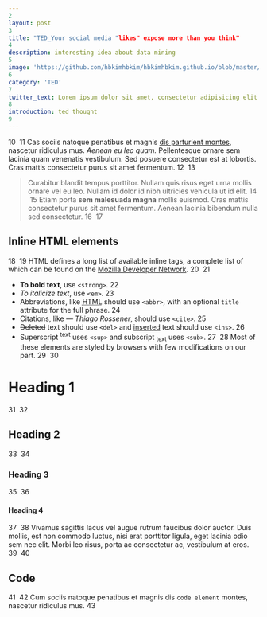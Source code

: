 ```yaml
---
2
layout: post
3
title: "TED_Your social media "likes" expose more than you think"
4
description: interesting idea about data mining
5
image: 'https://github.com/hbkimhbkim/hbkimhbkim.github.io/blob/master/_images/facebook_privacy.jpg'
6
category: 'TED'
7
twitter_text: Lorem ipsum dolor sit amet, consectetur adipisicing elit.
8
introduction: ted thought
9
---
```

10
​
11
Cas sociis natoque penatibus et magnis <a href="#">dis parturient montes</a>, nascetur ridiculus mus. *Aenean eu leo quam.* Pellentesque ornare sem lacinia quam venenatis vestibulum. Sed posuere consectetur est at lobortis. Cras mattis consectetur purus sit amet fermentum.
12
​
13
> Curabitur blandit tempus porttitor. Nullam quis risus eget urna mollis ornare vel eu leo. Nullam id dolor id nibh ultricies vehicula ut id elit.
14
​
15
Etiam porta **sem malesuada magna** mollis euismod. Cras mattis consectetur purus sit amet fermentum. Aenean lacinia bibendum nulla sed consectetur.
16
​
17
## Inline HTML elements
18
​
19
HTML defines a long list of available inline tags, a complete list of which can be found on the [Mozilla Developer Network](https://developer.mozilla.org/en-US/docs/Web/HTML/Element).
20
​
21
- **To bold text**, use `<strong>`.
22
- *To italicize text*, use `<em>`.
23
- Abbreviations, like <abbr title="HyperText Markup Langage">HTML</abbr> should use `<abbr>`, with an optional `title` attribute for the full phrase.
24
- Citations, like <cite>&mdash; Thiago Rossener</cite>, should use `<cite>`.
25
- <del>Deleted</del> text should use `<del>` and <ins>inserted</ins> text should use `<ins>`.
26
- Superscript <sup>text</sup> uses `<sup>` and subscript <sub>text</sub> uses `<sub>`.
27
​
28
Most of these elements are styled by browsers with few modifications on our part.
29
​
30
# Heading 1
31
​
32
## Heading 2
33
​
34
### Heading 3
35
​
36
#### Heading 4
37
​
38
Vivamus sagittis lacus vel augue rutrum faucibus dolor auctor. Duis mollis, est non commodo luctus, nisi erat porttitor ligula, eget lacinia odio sem nec elit. Morbi leo risus, porta ac consectetur ac, vestibulum at eros.
39
​
40
## Code
41
​
42
Cum sociis natoque penatibus et magnis dis `code element` montes, nascetur ridiculus mus.
43
